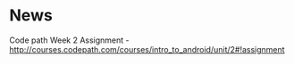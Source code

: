 # News
Code path Week 2 Assignment - http://courses.codepath.com/courses/intro_to_android/unit/2#!assignment
